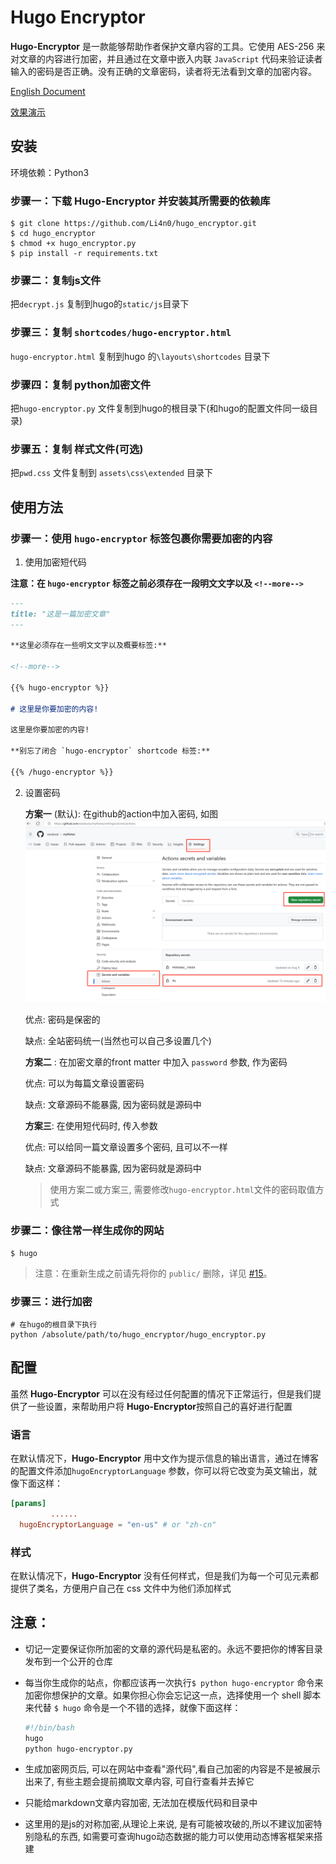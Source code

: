 # Hugo Encryptor

**Hugo-Encryptor** 是一款能够帮助作者保护文章内容的工具。它使用 AES-256 来对文章的内容进行加密，并且通过在文章中嵌入内联 `JavaScript` 代码来验证读者输入的密码是否正确。没有正确的文章密码，读者将无法看到文章的加密内容。

[English Document](./README.md) 

[效果演示](https://0n0.fun/post/2019/03/this-is-hugo-encryptor/)

## 安装

环境依赖：Python3

### 步骤一：下载 Hugo-Encryptor 并安装其所需要的依赖库

    $ git clone https://github.com/Li4n0/hugo_encryptor.git
    $ cd hugo_encryptor
    $ chmod +x hugo_encryptor.py
    $ pip install -r requirements.txt

### 步骤二：复制js文件

把`decrypt.js` 复制到hugo的`static/js`目录下

### 步骤三：复制 `shortcodes/hugo-encryptor.html` 

`hugo-encryptor.html` 复制到hugo 的`\layouts\shortcodes` 目录下

### 步骤四：复制 python加密文件

把`hugo-encryptor.py` 文件复制到hugo的根目录下(和hugo的配置文件同一级目录)

### 步骤五：复制 样式文件(可选)

把`pwd.css` 文件复制到 `assets\css\extended` 目录下




## 使用方法

### 步骤一：使用 `hugo-encryptor` 标签包裹你需要加密的内容

1. 使用加密短代码

**注意：在 `hugo-encryptor` 标签之前必须存在一段明文文字以及 `<!--more-->`**

```markdown
---
title: "这是一篇加密文章"
---

**这里必须存在一些明文文字以及概要标签:**

<!--more-->

{{% hugo-encryptor %}}

# 这里是你要加密的内容!

这里是你要加密的内容!

**别忘了闭合 `hugo-encryptor` shortcode 标签:**

{{% /hugo-encryptor %}}
```
2. 设置密码
   
    **方案一** (默认): 在github的action中加入密码, 如图
    ![Alt text](image.png)
    
    优点: 密码是保密的
    
    缺点: 全站密码统一(当然也可以自己多设置几个)
    

    
    **方案二** : 在加密文章的front matter 中加入 `password` 参数, 作为密码
    
    优点: 可以为每篇文章设置密码
    
    缺点: 文章源码不能暴露, 因为密码就是源码中
    
    
    
    **方案三**: 在使用短代码时, 传入参数
    
    优点: 可以给同一篇文章设置多个密码, 且可以不一样
    
    缺点: 文章源码不能暴露, 因为密码就是源码中
    
    > 使用方案二或方案三, 需要修改`hugo-encryptor.html`文件的密码取值方式

### 步骤二：像往常一样生成你的网站

    $ hugo

> 注意：在重新生成之前请先将你的 `public/` 删除，详见 [#15](https://github.com/Li4n0/hugo_encryptor/issues/15#issuecomment-826044272)。

### 步骤三：进行加密

    # 在hugo的根目录下执行
    python /absolute/path/to/hugo_encryptor/hugo_encryptor.py


## 配置

虽然 **Hugo-Encryptor** 可以在没有经过任何配置的情况下正常运行，但是我们提供了一些设置，来帮助用户将 **Hugo-Encryptor**按照自己的喜好进行配置

### 语言

在默认情况下，**Hugo-Encryptor** 用中文作为提示信息的输出语言，通过在博客的配置文件添加`hugoEncryptorLanguage` 参数，你可以将它改变为英文输出，就像下面这样：

```toml
[params]
 		 ......
  hugoEncryptorLanguage = "en-us" # or "zh-cn"
```

### 样式

在默认情况下，**Hugo-Encryptor** 没有任何样式，但是我们为每一个可见元素都提供了类名，方便用户自己在 css 文件中为他们添加样式

## 注意：

- 切记一定要保证你所加密的文章的源代码是私密的。永远不要把你的博客目录发布到一个公开的仓库

- 每当你生成你的站点，你都应该再一次执行`$ python hugo-encryptor` 命令来加密你想保护的文章。如果你担心你会忘记这一点，选择使用一个 shell 脚本来代替 `$ hugo` 命令是一个不错的选择，就像下面这样：

  ```bash
  #!/bin/bash
  hugo
  python hugo-encryptor.py
  ```

- 生成加密网页后, 可以在网站中查看"源代码",看自己加密的内容是不是被展示出来了,  有些主题会提前摘取文章内容, 可自行查看并去掉它

- 只能给markdown文章内容加密, 无法加在模版代码和目录中

- 这里用的是js的对称加密,从理论上来说, 是有可能被攻破的,所以不建议加密特别隐私的东西, 如需要可查询hugo动态数据的能力可以使用动态博客框架来搭建

